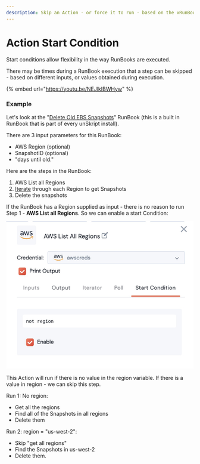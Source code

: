```yaml
---
description: Skip an Action - or force it to run - based on the xRunBook Status
---
```


# Action Start Condition

Start conditions allow flexibility in the way RunBooks are executed.&#x20;



There may be times during a RunBook execution that a step can be skipped - based on different inputs, or values obtained during execution.&#x20;

{% embed url="https://youtu.be/NEJlkIBWHyw" %}

### Example

Let's look at the "[Delete Old EBS Snapshots](https://unskript.com/automate-aws-costs-delete-old-ebs-snapshots/)" RunBook (this is a built in RunBook that is part of every unSkript install).&#x20;

There are 3 input parameters for this RunBook:&#x20;

* AWS Region (optional)
* SnapshotID (optional)
* "days until old."

Here are the steps in the RunBook:

1. AWS List all Regions
2. [Iterate](action-iterator/) through each Region to get Snapshots
3. Delete the snapshots

If the RunBook has a Region supplied as input - there is no reason to run Step 1 - **AWS List all Regions**.  So we can enable a start Condition:

![](../../../.gitbook/assets/image.png)

This Action will run if there is no value in the region variable. If there is a value in region - we can skip this step.

Run 1: No region:

* Get all the regions
* Find all of the Snapshots in all regions
* Delete them

Run 2: region = "us-west-2":

* Skip "get all regions"
* Find the Snapshots in us-west-2
* Delete them.



